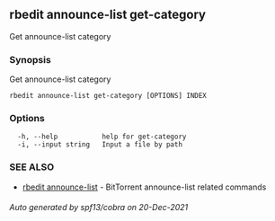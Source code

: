 ## rbedit announce-list get-category

Get announce-list category

### Synopsis


Get announce-list category

```
rbedit announce-list get-category [OPTIONS] INDEX
```

### Options

```
  -h, --help           help for get-category
  -i, --input string   Input a file by path
```

### SEE ALSO

* [rbedit announce-list](rbedit_announce-list.md)	 - BitTorrent announce-list related commands

###### Auto generated by spf13/cobra on 20-Dec-2021
